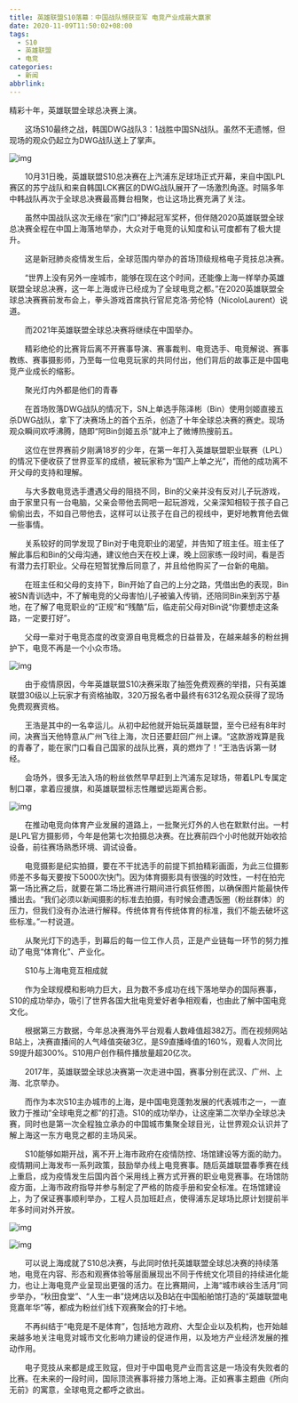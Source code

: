 ```yaml
---
title: 英雄联盟S10落幕：中国战队憾获亚军 电竞产业成最大赢家
date: 2020-11-09T11:50:02+08:00
tags:
  - S10
  - 英雄联盟
  - 电竞
categories:
  - 新闻
abbrlink:
---
```


精彩十年，英雄联盟全球总决赛上演。

　　这场S10最终之战，韩国DWG战队3：1战胜中国SN战队。虽然不无遗憾，但现场的观众仍起立为DWG战队送上了掌声。

![img](https://cdn.jsdelivr.net/gh/yakeing/Documentation@main/Hexo/images/2a4d-kcieyvz4317813.jpg)

　　10月31日晚，英雄联盟S10总决赛在上汽浦东足球场正式开幕，来自中国LPL赛区的苏宁战队和来自韩国LCK赛区的DWG战队展开了一场激烈角逐。时隔多年中韩战队再次于全球总决赛最高舞台相聚，也让这场比赛充满了关注。

　　虽然中国战队这次无缘在“家门口”捧起冠军奖杯，但伴随2020英雄联盟全球总决赛全程在中国上海落地举办，大众对于电竞的认知度和认可度都有了极大提升。

　　这是新冠肺炎疫情发生后，全球范围内举办的首场顶级规格电子竞技总决赛。

　　“世界上没有另外一座城市，能够在现在这个时间，还能像上海一样举办英雄联盟全球总决赛，这一年上海或许已经成为了全球电竞之都。”在2020英雄联盟全球总决赛赛前发布会上，拳头游戏首席执行官尼克洛·劳伦特（NicoloLaurent）说道。

　　而2021年英雄联盟全球总决赛将继续在中国举办。

　　精彩绝伦的比赛背后离不开赛事导演、赛事裁判、电竞选手、电竞解说、赛事教练、赛事摄影师，乃至每一位电竞玩家的共同付出，他们背后的故事正是中国电竞产业成长的缩影。

　　聚光灯内外都是他们的青春

　　在首场败落DWG战队的情况下，SN上单选手陈泽彬（Bin）使用剑姬直接五杀DWG战队，拿下了决赛场上的首个五杀，创造了十年全球总决赛的赛史。现场观众瞬间欢呼沸腾，随即“阿Bin剑姬五杀”就冲上了微博热搜前五。

　　这位在世界赛前夕刚满18岁的少年，在第一年打入英雄联盟职业联赛（LPL）的情况下便收获了世界亚军的成绩，被玩家称为“国产上单之光”，而他的成功离不开父母的支持和理解。

　　与大多数电竞选手遭遇父母的阻挠不同，Bin的父亲并没有反对儿子玩游戏，由于家里只有一台电脑，父亲会带他去网吧一起玩游戏，父亲深知相较于孩子自己偷偷出去，不如自己带他去，这样可以让孩子在自己的视线中，更好地教育他去做一些事情。

　　关系较好的同学发现了Bin对于电竞职业的渴望，并告知了班主任。班主任了解此事后和Bin的父母沟通，建议他白天在校上课，晚上回家练一段时间，看是否有潜力去打职业。父母在短暂犹豫后同意了，并且给他购买了一台新的电脑。

　　在班主任和父母的支持下，Bin开始了自己的上分之路，凭借出色的表现，Bin被SN青训选中，不了解电竞的父母害怕儿子被骗入传销，还陪同Bin来到苏宁基地，在了解了电竞职业的“正规”和“残酷”后，临走前父母对Bin说“你要想走这条路，一定要打好”。

　　父母一辈对于电竞态度的改变源自电竞概念的日益普及，在越来越多的粉丝拥护下，电竞不再是一个小众市场。

![img](https://cdn.jsdelivr.net/gh/yakeing/Documentation@main/Hexo/images/2fe7-kcieyvz4317818.jpg)

　　由于疫情原因，今年英雄联盟S10决赛采取了抽签免费观赛的举措，只有英雄联盟30级以上玩家才有资格抽取，320万报名者中最终有6312名观众获得了现场免费观赛资格。

　　王浩是其中的一名幸运儿。从初中起他就开始玩英雄联盟，至今已经有8年时间，决赛当天他特意从广州飞往上海，次日还要赶回广州上课。“这款游戏算是我的青春了，能在家门口看自己国家的战队比赛，真的燃炸了！”王浩告诉第一财经。

　　会场外，很多无法入场的粉丝依然早早赶到上汽浦东足球场，带着LPL专属定制口罩，拿着应援旗，和英雄联盟标志性雕塑远距离合影。

![img](https://cdn.jsdelivr.net/gh/yakeing/Documentation@main/Hexo/images/7bb1-kcieyvz4317829.jpg)

　　在推动电竞向体育产业发展的道路上，一批聚光灯外的人也在默默付出。一村是LPL官方摄影师，今年是他第七次拍摄总决赛。在比赛前四个小时他就开始收拾设备，前往赛场熟悉环境、调试设备。

　　电竞摄影是纪实拍摄，要在不干扰选手的前提下抓拍精彩画面，为此三位摄影师差不多每天要按下5000次快门。因为体育摄影具有很强的时效性，一村在拍完第一场比赛之后，就要在第二场比赛进行期间进行疯狂修图，以确保图片能最快传播出去。“我们必须以新闻摄影的标准去拍摄，有时候会遭遇饭圈（粉丝群体）的压力，但我们没有办法进行解释。传统体育有传统体育的标准，我们不能去破坏这些标准。”一村说道。

　　从聚光灯下的选手，到幕后的每一位工作人员，正是产业链每一环节的努力推动了电竞“体育化”、产业化。

　　S10与上海电竞互相成就

　　作为全球规模和影响力巨大，且为数不多成功在线下落地举办的国际赛事，S10的成功举办，吸引了世界各国大批电竞爱好者争相观看，也由此了解中国电竞文化。

　　根据第三方数据，今年总决赛海外平台观看人数峰值超382万。而在视频网站B站上，决赛直播间的人气峰值突破3亿，是S9直播峰值的160%，观看人次同比S9提升超300%。S10用户创作稿件播放量超20亿次。

　　2017年，英雄联盟全球总决赛第一次走进中国，赛事分别在武汉、广州、上海、北京举办。

　　而作为本次S10主办城市的上海，是中国电竞蓬勃发展的代表城市之一，一直致力于推动“全球电竞之都”的打造。S10的成功举办，让这座第二次举办全球总决赛，同时也是第一次全程独立承办的中国城市集聚全球目光，让世界观众认识并了解上海这一东方电竞之都的主场风采。

　　S10能够如期开战，离不开上海市政府在疫情防控、场馆建设等方面的助力。疫情期间上海发布一系列政策，鼓励举办线上电竞赛事。随后英雄联盟春季赛在线上重启，成为疫情发生后国内首个采用线上赛方式开赛的职业电竞赛事。在场馆防疫方面，上海市政府指导并参与制定了严格的防疫手册和安全标准。在场馆建设上，为了保证赛事顺利举办，工程人员加班赶点，使得浦东足球场比原计划提前半年多时间对外开放。

![img](https://cdn.jsdelivr.net/gh/yakeing/Documentation@main/Hexo/images/0ddf-kcieyvz4317837.jpg)

![img](https://cdn.jsdelivr.net/gh/yakeing/Documentation@main/Hexo/images/8a1d-kcieyvz4317842.jpg)

　　可以说上海成就了S10总决赛，与此同时依托英雄联盟全球总决赛的持续落地，电竞在内容、形态和观赛体验等层面展现出不同于传统文化项目的持续进化能力，也让上海电竞产业呈现出更强的活力。在比赛期间，上海“城市峡谷生活月”同步举办，“秋田食堂”、“人生一串”烧烤店以及B站在中国船舶馆打造的“英雄联盟电竞嘉年华”等，都成为粉丝们线下观赛聚会的打卡地。

　　不再纠结于“电竞是不是体育”，包括地方政府、大型企业以及机构，也开始越来越多地关注电竞对城市文化影响力建设的促进作用，以及地方产业经济发展的推动作用。

　　电子竞技从来都是成王败寇，但对于中国电竞产业而言这是一场没有失败者的比赛。在未来的一段时间，国际顶流赛事将接力落地上海。正如赛事主题曲《所向无前》的寓意，全球电竞之都呼之欲出。